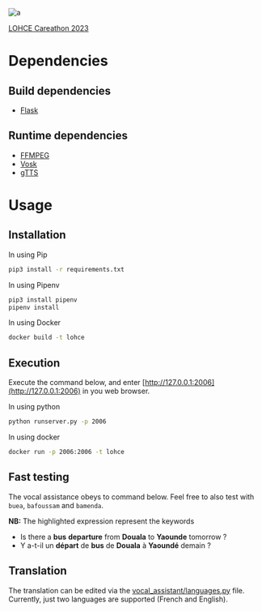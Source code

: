 ![a](https://github.com/pythonbrad/goggles/assets/45305909/779eccc9-57e5-4417-98b8-546b6dc87777)

[LOHCE Careathon 2023](https://github.com/lohce/careathon2023)


Dependencies
===

Build dependencies
---
- [Flask](https://flask.palletsprojects.com/en/2.3.x)

Runtime dependencies
---
- [FFMPEG](https://ffmpeg.org)
- [Vosk](https://alphacephei.com/vosk/install)
- [gTTS](https://gtts.readthedocs.io/en/latest)


Usage
===

Installation
---

In using Pip
```sh
pip3 install -r requirements.txt
```

In using Pipenv
```sh
pip3 install pipenv
pipenv install
```

In using Docker
```sh
docker build -t lohce
```
Execution
---

Execute the command below, and enter [http://127.0.0.1:2006](http://127.0.0.1:2006) in you web browser.

In using python
```sh
python runserver.py -p 2006
```

In using docker
```sh
docker run -p 2006:2006 -t lohce
```

Fast testing
---

The vocal assistance obeys to command below.
Feel free to also test with `buea`, `bafoussam` and `bamenda`.

**NB:** The highlighted expression represent the keywords
- Is there a **bus** **departure** from **Douala** to **Yaounde** tomorrow ?
- Y a-t-il un **départ** de **bus** de **Douala** à **Yaoundé** demain ?

Translation
---

The translation can be edited via the [vocal_assistant/languages.py](vocal_assistant/languages.py) file.
Currently, just two languages are supported (French and English).

